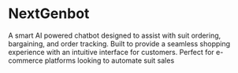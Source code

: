 # NextGenbot
A smart AI powered chatbot designed to assist with suit ordering, bargaining, and order tracking. Built to provide a seamless shopping experience with an intuitive interface for customers. Perfect for e-commerce platforms looking to automate suit sales
